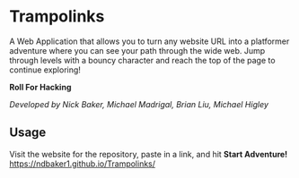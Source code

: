 # Trampolinks
A Web Application that allows you to turn any website URL into a platformer adventure where you can see your path through the wide web. Jump through levels with a bouncy character and reach the top of the page to continue exploring!

**Roll For Hacking**

*Developed by Nick Baker, Michael Madrigal, Brian Liu, Michael Higley*

## Usage
Visit the website for the repository, paste in a link, and hit **Start Adventure!**
https://ndbaker1.github.io/Trampolinks/
